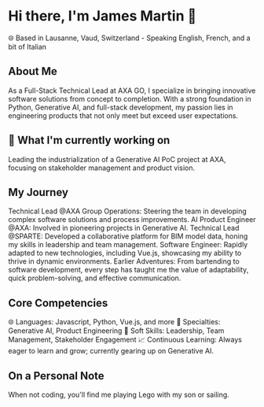 # Hi there, I'm James Martin 👋
🌐 Based in Lausanne, Vaud, Switzerland - Speaking English, French, and a bit of Italian

## About Me
As a Full-Stack Technical Lead at AXA GO, I specialize in bringing innovative software solutions from concept to completion. With a strong foundation in Python, Generative AI, and full-stack development, my passion lies in engineering products that not only meet but exceed user expectations.

## 🚀 What I'm currently working on
Leading the industrialization of a Generative AI PoC project at AXA, focusing on stakeholder management and product vision.

## My Journey
Technical Lead @AXA Group Operations: Steering the team in developing complex software solutions and process improvements.
AI Product Engineer @AXA: Involved in pioneering projects in Generative AI.
Technical Lead @SPARTE: Developed a collaborative platform for BIM model data, honing my skills in leadership and team management.
Software Engineer: Rapidly adapted to new technologies, including Vue.js, showcasing my ability to thrive in dynamic environments.
Earlier Adventures: From bartending to software development, every step has taught me the value of adaptability, quick problem-solving, and effective communication.

## Core Competencies
🌐 Languages: Javascript, Python, Vue.js, and more
🤖 Specialties: Generative AI, Product Engineering
🤝 Soft Skills: Leadership, Team Management, Stakeholder Engagement
📈 Continuous Learning: Always eager to learn and grow; currently gearing up on Generative AI.

## On a Personal Note
When not coding, you'll find me playing Lego with my son or sailing.
